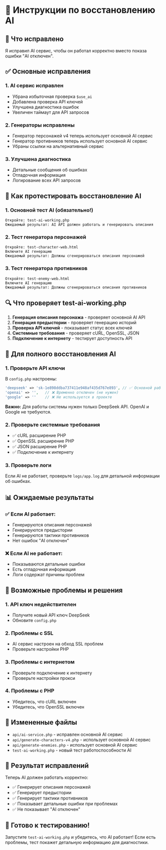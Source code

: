 # 🔧 Инструкции по восстановлению AI

## 🎯 Что исправлено

Я исправил AI сервис, чтобы он работал корректно вместо показа ошибки "AI отключен".

## ✅ Основные исправления

### 1. **AI сервис исправлен**
- Убрана избыточная проверка `$use_ai`
- Добавлена проверка API ключей
- Улучшена диагностика ошибок
- Увеличен таймаут для API запросов

### 2. **Генераторы исправлены**
- Генератор персонажей v4 теперь использует основной AI сервис
- Генератор противников теперь использует основной AI сервис
- Убраны ссылки на альтернативный сервис

### 3. **Улучшена диагностика**
- Детальные сообщения об ошибках
- Отладочная информация
- Логирование всех API запросов

## 🧪 Как протестировать восстановление AI

### 1. Основной тест AI (обязательно!)
```
Откройте: test-ai-working.php
Ожидаемый результат: AI API должен работать и генерировать описания
```

### 2. Тест генератора персонажей
```
Откройте: test-character-web.html
Включите AI генерацию
Ожидаемый результат: Должны сгенерироваться описания персонажей
```

### 3. Тест генератора противников
```
Откройте: test-enemy-web.html
Включите AI генерацию
Ожидаемый результат: Должны сгенерироваться описания противников
```

## 🔍 Что проверяет test-ai-working.php

1. **Генерация описания персонажа** - проверяет основной AI API
2. **Генерация предыстории** - проверяет генерацию историй
3. **Проверка API ключей** - показывает статус всех ключей
4. **Системные требования** - проверяет cURL, OpenSSL, JSON
5. **Подключение к интернету** - тестирует доступность API

## 🚀 Для полного восстановления AI

### 1. **Проверьте API ключи**
В `config.php` настроены:
```php
'deepseek' => 'sk-1e898ddba737411e948af435d767e893', // ✅ Основной рабочий API
'openai' => '',   // ❌ Временно отключен (не нужен)
'google' => ''    // ❌ Не используется в проекте
```

**Важно:** Для работы системы нужен только DeepSeek API. OpenAI и Google не требуются.

### 2. **Проверьте системные требования**
- ✅ cURL расширение PHP
- ✅ OpenSSL расширение PHP
- ✅ JSON расширение PHP
- ✅ Подключение к интернету

### 3. **Проверьте логи**
Если AI не работает, проверьте `logs/app.log` для детальной информации об ошибках.

## 📊 Ожидаемые результаты

### ✅ Если AI работает:
- Генерируются описания персонажей
- Генерируются предыстории
- Генерируются тактики противников
- Нет ошибок "AI отключен"

### ❌ Если AI не работает:
- Показываются детальные ошибки
- Есть отладочная информация
- Логи содержат причины проблем

## 🔧 Возможные проблемы и решения

### 1. **API ключ недействителен**
- Получите новый API ключ DeepSeek
- Обновите `config.php`

### 2. **Проблемы с SSL**
- AI сервис настроен на обход SSL проблем
- Проверьте настройки PHP

### 3. **Проблемы с интернетом**
- Проверьте подключение к интернету
- Проверьте настройки прокси

### 4. **Проблемы с PHP**
- Убедитесь, что cURL включен
- Убедитесь, что OpenSSL включен

## 📁 Измененные файлы

- `api/ai-service.php` - исправлен основной AI сервис
- `api/generate-characters-v4.php` - использует основной AI сервис
- `api/generate-enemies.php` - использует основной AI сервис
- `test-ai-working.php` - новый тест работоспособности AI

## 🎉 Результат исправлений

Теперь AI должен работать корректно:
- ✅ Генерирует описания персонажей
- ✅ Генерирует предыстории
- ✅ Генерирует тактики противников
- ✅ Показывает детальные ошибки при проблемах
- ✅ Не показывает "AI отключен"

## 🚀 Готово к тестированию!

Запустите `test-ai-working.php` и убедитесь, что AI работает! Если есть проблемы, тест покажет детальную информацию для диагностики.
